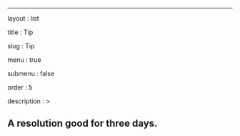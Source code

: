 ---

layout : list

title : Tip

slug : Tip

menu : true

submenu : false

order : 5

description : >

 A resolution good for three days.
---